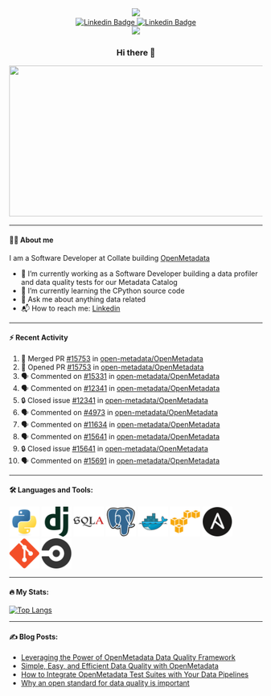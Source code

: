<div id="header" align="center">
  <img src="https://media.giphy.com/media/5eLDrEaRGHegx2FeF2/giphy.gif" width="100"/>
</div>
<div id="badges" align="center">
  <a href="https://www.linkedin.com/in/teddycrepineau/">
    <img src="https://shields.io/badge/Linkedin-blue?logo=linkedin&logoColor=white&style=for-the-badge" alt="Linkedin Badge"/>
  </a>
  <a href="https://medium.com/@teddycrpineau">
    <img src="https://shields.io/badge/Medium-black?logo=medium&logoColor=white&style=for-the-badge" alt="Linkedin Badge"/>
  </a>
</div>
<div align="center">
  <img src="https://komarev.com/ghpvc/?username=TeddyCr&color=blue&style=flat-square" />
</div>

<h3 align="center">
Hi there 👋
</h3>
<div align="center">
  <img src="https://media.giphy.com/media/L8K62iTDkzGX6/giphy.gif" width="600" height="300"/>
</div>

---

#### :technologist: About me
I am a Software Developer at Collate building <a href="https://open-metadata.org"/>OpenMetadata</a>
- 🔭 I’m currently working as a Software Developer building a data profiler and data quality tests for our Metadata Catalog
- 🐍 I’m currently learning the CPython source code
- 💬 Ask me about anything data related
- 📬 How to reach me: [Linkedin](https://shields.io/badge/Linkedin-blue?logo=linkedin&logoColor=white&style=for-the-badge)

---

#### ⚡️ Recent Activity
<!--START_SECTION:activity-->
1. 🎉 Merged PR [#15753](https://github.com/open-metadata/OpenMetadata/pull/15753) in [open-metadata/OpenMetadata](https://github.com/open-metadata/OpenMetadata)
2. 💪 Opened PR [#15753](https://github.com/open-metadata/OpenMetadata/pull/15753) in [open-metadata/OpenMetadata](https://github.com/open-metadata/OpenMetadata)
3. 🗣 Commented on [#15331](https://github.com/open-metadata/OpenMetadata/issues/15331#issuecomment-2024706671) in [open-metadata/OpenMetadata](https://github.com/open-metadata/OpenMetadata)
4. 🗣 Commented on [#12341](https://github.com/open-metadata/OpenMetadata/issues/12341#issuecomment-2024704183) in [open-metadata/OpenMetadata](https://github.com/open-metadata/OpenMetadata)
5. 🔒 Closed issue [#12341](https://github.com/open-metadata/OpenMetadata/issues/12341) in [open-metadata/OpenMetadata](https://github.com/open-metadata/OpenMetadata)
6. 🗣 Commented on [#4973](https://github.com/open-metadata/OpenMetadata/issues/4973#issuecomment-2024702205) in [open-metadata/OpenMetadata](https://github.com/open-metadata/OpenMetadata)
7. 🗣 Commented on [#11634](https://github.com/open-metadata/OpenMetadata/issues/11634#issuecomment-2024699627) in [open-metadata/OpenMetadata](https://github.com/open-metadata/OpenMetadata)
8. 🗣 Commented on [#15641](https://github.com/open-metadata/OpenMetadata/issues/15641#issuecomment-2024692660) in [open-metadata/OpenMetadata](https://github.com/open-metadata/OpenMetadata)
9. 🔒 Closed issue [#15641](https://github.com/open-metadata/OpenMetadata/issues/15641) in [open-metadata/OpenMetadata](https://github.com/open-metadata/OpenMetadata)
10. 🗣 Commented on [#15691](https://github.com/open-metadata/OpenMetadata/issues/15691#issuecomment-2024689855) in [open-metadata/OpenMetadata](https://github.com/open-metadata/OpenMetadata)
<!--END_SECTION:activity-->

---

#### :hammer_and_wrench: Languages and Tools:
<div>
   <img src="https://github.com/devicons/devicon/blob/master/icons/python/python-original.svg" width="60" height="60"/>
   <img src="https://github.com/devicons/devicon/blob/master/icons/django/django-plain.svg" width="60" height="60"/>
   <img src="https://github.com/devicons/devicon/blob/master/icons/sqlalchemy/sqlalchemy-original.svg" width="60" height="60"/>
   <img src="https://github.com/devicons/devicon/blob/master/icons/postgresql/postgresql-original.svg" width="60" height="60"/>
   <img src="https://github.com/devicons/devicon/blob/master/icons/docker/docker-original.svg" width="60" height="60"/>
   <img src="https://github.com/devicons/devicon/blob/master/icons/amazonwebservices/amazonwebservices-original.svg" width="60" height="60"/>
   <img src="https://github.com/devicons/devicon/blob/master/icons/ansible/ansible-original.svg" width="60" height="60"/>
   <img src="https://github.com/devicons/devicon/blob/master/icons/git/git-original.svg" width="60" height="60"/>
   <img src="https://github.com/devicons/devicon/blob/master/icons/circleci/circleci-plain.svg" width="60" height="60"/>
</div>

---

#### 🔥 My Stats:
[![Top Langs](https://github-readme-stats.vercel.app/api/top-langs/?username=TeddyCr&layout=compact&hide=javascript,html,css)](https://github.com/anuraghazra/github-readme-stats)

---

#### ✍️ Blog Posts:
<!-- BLOG-POST-LIST:START -->
- [Leveraging the Power of OpenMetadata Data Quality Framework](https://blog.open-metadata.org/leveraging-the-power-of-openmetadata-data-quality-framework-385ba2d8eaf?source=rss-16e0670af08f------2)
- [Simple, Easy, and Efficient Data Quality with OpenMetadata](https://blog.open-metadata.org/simple-easy-and-efficient-data-quality-with-openmetadata-1c4e7d329364?source=rss-16e0670af08f------2)
- [How to Integrate OpenMetadata Test Suites with Your Data Pipelines](https://blog.open-metadata.org/how-to-integrate-openmetadata-test-suites-with-your-data-pipelines-d83fb55fa494?source=rss-16e0670af08f------2)
- [Why an open standard for data quality is important](https://blog.open-metadata.org/why-are-we-building-a-data-quality-standard-1753fae87259?source=rss-16e0670af08f------2)
<!-- BLOG-POST-LIST:END -->
